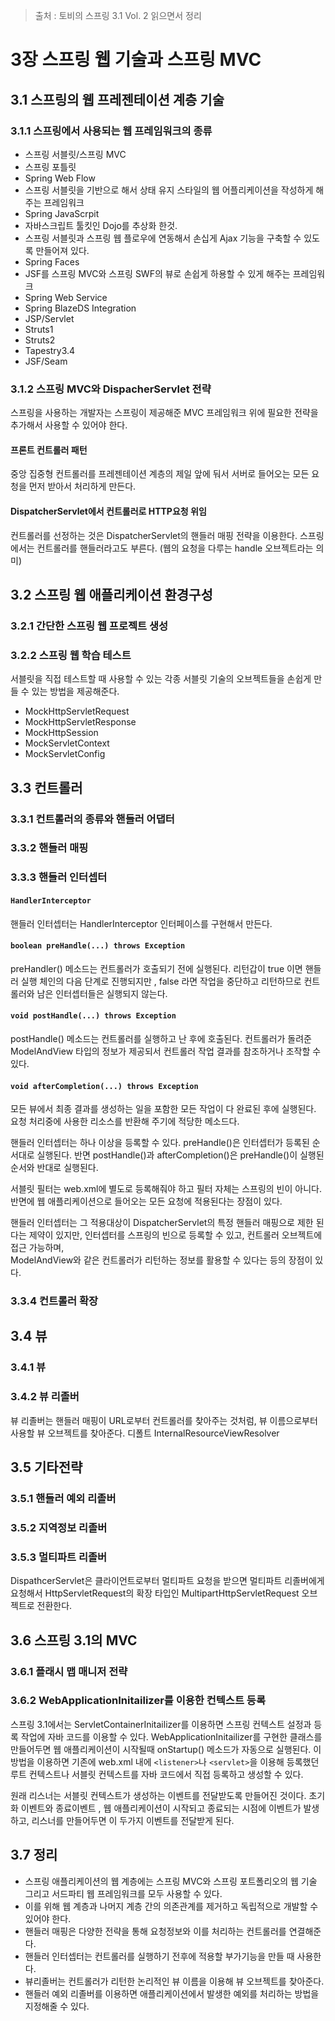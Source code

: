 > 출처 : 토비의 스프링 3.1 Vol. 2 읽으면서 정리

# 3장 스프링 웹 기술과 스프링 MVC
## 3.1 스프링의 웹 프레젠테이션 계층 기술
### 3.1.1 스프링에서 사용되는 웹 프레임워크의 종류
- 스프링 서블릿/스프링 MVC
- 스프링 포틀릿
- Spring Web Flow
- 스프링 서블릿을 기반으로 해서 상태 유지 스타일의 웹 어플리케이션을 작성하게 해주는 프레임워크
- Spring JavaScrpit
- 자바스크립트 툴킷인  Dojo를 추상화 한것.
- 스프링 서블릿과 스프링 웹 플로우에 연동해서 손십게 Ajax 기능을 구축할 수 있도록 만들어져 있다.
- Spring Faces
- JSF를 스프링 MVC와 스프링 SWF의 뷰로 손쉽게 하용할 수 있게 해주는 프레임워크
- Spring Web Service
- Spring BlazeDS Integration
- JSP/Servlet
- Struts1
- Struts2
- Tapestry3.4
- JSF/Seam

### 3.1.2 스프링 MVC와 DispacherServlet 전략
스프링을 사용하는 개발자는 스프링이 제공해준 MVC 프레임워크 위에 필요한 전략을 추가해서
사용할 수 있어야 한다.
      
#### 프론트 컨트롤러 패턴
중앙 집중형 컨트롤러를 프레젠테이션 계층의 제일 앞에 둬서 서버로 들어오는 모든 요청을
먼저 받아서 처리하게 만든다.
      
#### DispatcherServlet에서 컨트롤러로 HTTP요청 위임
컨트롤러를 선정하는 것은 DispatcherServlet의 핸들러 매핑 전략을 이용한다.
스프링에서는 컨트롤러를 핸들러라고도 부른다. (웹의 요청을 다루는 handle 오브젝트라는 의미)

## 3.2 스프링 웹 애플리케이션 환경구성
### 3.2.1 간단한 스프링 웹 프로젝트 생성
### 3.2.2 스프링 웹 학습 테스트
서블릿을 직접 테스트할 때 사용할 수 있는 각종 서블릿 기술의 오브젝트들을 손쉽게 만들 수 있는 방법을 제공해준다.
- MockHttpServletRequest
- MockHttpServletResponse
- MockHttpSession
- MockServletContext
- MockServletConfig

## 3.3 컨트롤러
### 3.3.1 컨트롤러의 종류와 핸들러 어댑터
### 3.3.2 핸들러 매핑
### 3.3.3 핸들러 인터셉터
#### `HandlerInterceptor`  
핸들러 인터셉터는 HandlerInterceptor 인터페이스를 구현해서 만든다.

#### `boolean preHandle(...) throws Exception`
preHandler() 메소드는 컨트롤러가 호출되기 전에 실행된다.
리턴갑이 true 이면 핸들러 실행 체인의 다음 단계로 진행되지만 ,
false 라면 작업을 중단하고 리턴하므로 컨트롤러와 남은 인터셉터들은 실행되지 않는다.

#### `void postHandle(...) throws Exception`
postHandle() 메소드는 컨트롤러를 실행하고 난 후에 호출된다.
컨트롤러가 돌려준 ModelAndView 타입의 정보가 제공되서 컨트롤러 작업 결과를 참조하거나 조작할 수 있다.

#### `void afterCompletion(...) throws Exception`
모든 뷰에서 최종 결과를 생성하는 일을 포함한 모든 작업이 다 완료된 후에 실행된다.
요청 처리중에 사용한 리소스를 반환해 주기에 적당한 메소드다.

핸들러 인터셉터는 하나 이상을 등록할 수 있다. preHandle()은 인터셉터가 등록된 순서대로 실행된다. 반면 postHandle()과 afterCompletion()은 preHandle()이 실행된 순서와 반대로 실행된다.

서블릿 필터는 web.xml에 별도로 등록해줘야 하고 필터 자체는 스프링의 빈이 아니다. 
반면에 웹 애플리케이션으로 들어오는 모든 요청에 적용된다는 장점이 있다.

핸들러 인터셉터는 그 적용대상이 DispatcherServlet의 특정 핸들러 매핑으로 제한 된다는 제약이 있지만, 
인터셉터를 스프링의 빈으로 등록할 수 있고, 컨트롤러 오브젝트에 접근 가능하며,  
ModelAndView와 같은 컨트롤러가 리턴하는 정보를 활용할 수 있다는 등의 장점이 있다.

### 3.3.4 컨트롤러 확장

## 3.4 뷰
### 3.4.1 뷰
### 3.4.2  뷰 리졸버
뷰 리졸버는 핸들러 매핑이 URL로부터 컨트롤러를 찾아주는 것처럼, 
뷰 이름으로부터 사용할 뷰 오브젝트를 찾아준다. 디폴트 InternalResourceViewResolver

## 3.5 기타전략
### 3.5.1 핸들러 예외 리졸버
### 3.5.2 지역정보 리졸버
### 3.5.3 멀티파트 리졸버
DispathcerServlet은 클라이언트로부터 멀티파트 요청을 받으면 멀티파트 
리졸버에게요청해서 HttpServletRequest의 확장 타입인 MultipartHttpServletRequest 오브젝트로 전환한다.

## 3.6 스프링 3.1의 MVC
### 3.6.1 플래시 맵 매니저 전략
### 3.6.2 WebApplicationInitailizer를 이용한 컨텍스트 등록
스프링 3.1에서는 ServletContainerInitailizer를 이용하면 스프링 컨텍스트 설정과 등록 작업에 자바 코드를 이용할 수 있다.
WebApplicationInitailizer를 구현한 클래스를 만들어두면 웹 애플리케이션이 시작될때 onStartup() 메소드가 자동으로 실행된다.
이방법을 이용하면 기존에 web.xml 내에 `<listener>`나 `<servlet>`을 이용해 등록했던 루트 컨텍스트나 서블릿 컨텍스트를 자바 코드에서 직접 등록하고 생성할 수 있다.

원래 리스너는 서블릿 컨텍스트가 생성하는 이벤트를 전달받도록 만들어진 것이다.
초기화 이벤트와 종료이벤트 , 웹 애플리케이션이 시작되고 종료되는 시점에 이벤트가 발생하고, 리스너를 만들어두면 이 두가지 이벤트를 전달받게 된다.

## 3.7 정리
- 스프링 애플리케이션의 웹 계층에는 스프링 MVC와 스프링 포트폴리오의 웹 기술 그리고 서드파티 웹 프레임워크를 모두 사용할 수 있다. 
- 이를 위해 웹 계층과 나머지 계층 간의 의존관계를 제거하고 독립적으로 개발할 수 있어야 한다.
- 핸들러 매핑은 다양한 전략을 통해 요청정보와 이를 처리하는 컨트롤러를 연결해준다.
- 핸들러 인터셉터는 컨트롤러를 실행하기 전후에 적용할 부가기능을 만들 때 사용한다.
- 뷰리졸버는 컨트롤러가 리턴한 논리적인 뷰 이름을 이용해 뷰 오브젝트를 찾아준다.
- 핸들러 예외 리졸버를 이용하면 애플리케이션에서 발생한 예외를 처리하는 방법을 지정해줄 수 있다.